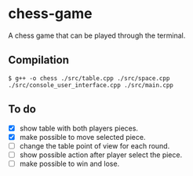 # chess-game
A chess game that can be played through the terminal.

## Compilation
`$ g++ -o chess ./src/table.cpp ./src/space.cpp ./src/console_user_interface.cpp ./src/main.cpp`

## To do
- [x] show table with both players pieces.
- [x] make possible to move selected piece.
- [ ] change the table point of view for each round.
- [ ] show possible action after player select the piece.
- [ ] make possible to win and lose.
